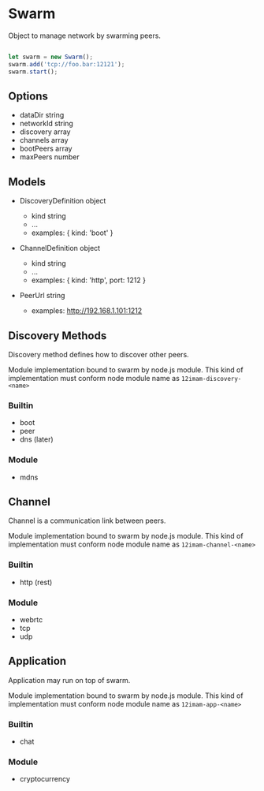 # Swarm

Object to manage network by swarming peers.

```js

let swarm = new Swarm();
swarm.add('tcp://foo.bar:12121');
swarm.start();
```

## Options

- dataDir string
- networkId string
- discovery array<DiscoveryDefinition>
- channels array<ChannelDefinition>
- bootPeers array<PeerUrl>
- maxPeers number

## Models

- DiscoveryDefinition object
  - kind string
  - ...
  + examples: { kind: 'boot' }

- ChannelDefinition object
  - kind string
  - ...
  + examples: { kind: 'http', port: 1212 }

- PeerUrl string
  + examples: http://192.168.1.101:1212

## Discovery Methods

Discovery method defines how to discover other peers.

Module implementation bound to swarm by node.js module. This kind of implementation must conform node module name as `12imam-discovery-<name>`

### Builtin

- boot
- peer
- dns (later)

### Module

- mdns

## Channel

Channel is a communication link between peers.

Module implementation bound to swarm by node.js module. This kind of implementation must conform node module name as `12imam-channel-<name>`

### Builtin

- http (rest)

### Module

- webrtc
- tcp
- udp

## Application

Application may run on top of swarm.

Module implementation bound to swarm by node.js module. This kind of implementation must conform node module name as `12imam-app-<name>`

### Builtin

- chat

### Module

- cryptocurrency
